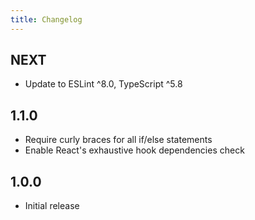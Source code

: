 ```yaml
---
title: Changelog
---
```


## NEXT

-   Update to ESLint ^8.0, TypeScript ^5.8

## 1.1.0

-   Require curly braces for all if/else statements
-   Enable React's exhaustive hook dependencies check

## 1.0.0

-   Initial release
